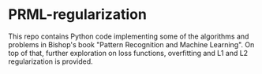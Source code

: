 # PRML-regularization

This repo contains Python code implementing some of the algorithms and problems in Bishop's book "Pattern Recognition and Machine Learning". On top of that, further exploration on loss functions, overfitting and L1 and L2 regularization is provided.

